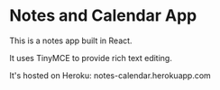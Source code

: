 # Notes and Calendar App

This is a notes app built in React.

It uses TinyMCE to provide rich text editing.

It's hosted on Heroku: notes-calendar.herokuapp.com